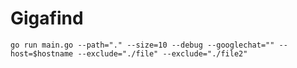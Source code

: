 # Gigafind

```
go run main.go --path="." --size=10 --debug --googlechat="" --host=$hostname --exclude="./file" --exclude="./file2"
```     